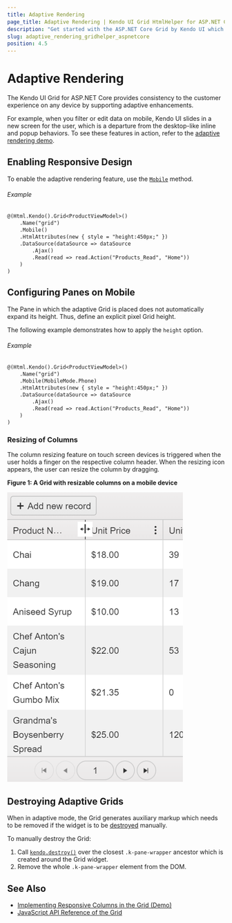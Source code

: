 ```yaml
---
title: Adaptive Rendering
page_title: Adaptive Rendering | Kendo UI Grid HtmlHelper for ASP.NET Core
description: "Get started with the ASP.NET Core Grid by Kendo UI which provides consistency to the customer experience on any device by supporting adaptive rendering."
slug: adaptive_rendering_gridhelper_aspnetcore
position: 4.5
---
```


# Adaptive Rendering

The Kendo UI Grid for ASP.NET Core provides consistency to the customer experience on any device by supporting adaptive enhancements.

For example, when you filter or edit data on mobile, Kendo UI slides in a new screen for the user, which is a departure from the desktop-like inline and popup behaviors. To see these features in action, refer to the [adaptive rendering demo](https://demos.telerik.com/aspnet-core/grid/adaptive-rendering).

## Enabling Responsive Design

To enable the adaptive rendering feature, use the [`Mobile`](https://docs.telerik.com/aspnet-core/api/Kendo.Mvc.UI.Fluent/GridBuilder#mobile) method.

###### Example

    @(Html.Kendo().Grid<ProductViewModel>()
        .Name("grid")
        .Mobile()
        .HtmlAttributes(new { style = "height:450px;" })
        .DataSource(dataSource => dataSource
            .Ajax()
            .Read(read => read.Action("Products_Read", "Home"))
        )
    )

## Configuring Panes on Mobile

The Pane in which the adaptive Grid is placed does not automatically expand its height. Thus, define an explicit pixel Grid height.

The following example demonstrates how to apply the `height` option.

###### Example

    @(Html.Kendo().Grid<ProductViewModel>()
        .Name("grid")
        .Mobile(MobileMode.Phone)
        .HtmlAttributes(new { style = "height:450px;" })
        .DataSource(dataSource => dataSource
            .Ajax()
            .Read(read => read.Action("Products_Read", "Home"))
        )
    )

### Resizing of Columns

The column resizing feature on touch screen devices is triggered when the user holds a finger on the respective column header. When the resizing icon appears, the user can resize the column by dragging.

**Figure 1: A Grid with resizable columns on a mobile device**

![Grid Resizable Columns on Mobile](adaptive-resizing-icon.png)

## Destroying Adaptive Grids

When in adaptive mode, the Grid generates auxiliary markup which needs to be removed if the widget is to be [destroyed](https://docs.telerik.com/kendo-ui/intro/widget-basics/destroy) manually.

To manually destroy the Grid:

1. Call [`kendo.destroy()`](https://docs.telerik.com/kendo-ui/api/javascript/kendo/methods/destroy) over the closest `.k-pane-wrapper` ancestor which is created around the Grid widget.
1. Remove the whole `.k-pane-wrapper` element from the DOM.

## See Also

* [Implementing Responsive Columns in the Grid (Demo)](https://demos.telerik.com/aspnet-core/grid/responsive-columns)
* [JavaScript API Reference of the Grid](/api/javascript/ui/grid)
